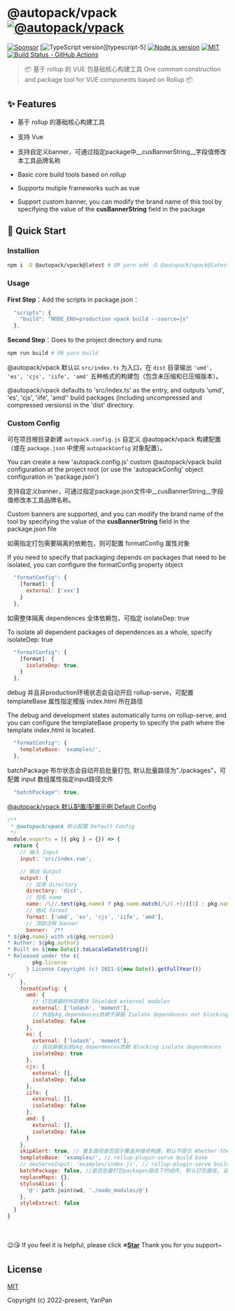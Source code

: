 <!-- <img src="icon.png" align="right" /> -->

# @autopack/vpack [![@autopack/vpack](https://cdn.rawgit.com/sindresorhus/awesome/d7305f38d29fed78fa85652e3a63e154dd8e8829/media/badge.svg)](https://github.com/yanppanmichael/autopack-vpack#readme)

[![Sponsor][sponsor-badge]][sponsor]
[![TypeScript version][ts-badge]][typescript-5]
[![Node.js version][nodejs-badge]][nodejs]
[![MIT][license-badge]][license]
[![Build Status - GitHub Actions][gha-badge]][gha-ci]

> 📦 基于 rollup 的 VUE 包基础核心构建工具
> One common construction and package tool for VUE components based on Rollup 📦

## ✨ Features

- 基于 rollup 的基础核心构建工具
- 支持 Vue
- 支持自定义banner，可通过指定package中__cusBannerString__字段值修改本工具品牌名称

- Basic core build tools based on rollup
- Supports mutiple frameworks such as vue
- Support custom banner, you can modify the brand name of this tool by specifying the value of the __cusBannerString__ field in the package

## 🚀 Quick Start

### Installion

```bash
npm i -D @autopack/vpack@latest # OR yarn add -D @autopack/vpack@latest
```

### Usage

**First Step**：Add the scripts in package.json：

```js
  "scripts": {
    "build": "NODE_ENV=production vpack build --source=js"
  },
```

**Second Step**：Goes to the project directory and runs:

```bash
npm run build # OR yarn build
```

@autopack/vpack 默认以 `src/index.ts` 为入口，在 `dist` 目录输出 `'umd', 'es', 'cjs', 'iife', 'amd'` 五种格式的构建包（包含未压缩和已压缩版本）。

@autopack/vpack defaults to 'src/index.ts' as the entry, and outputs 'umd', 'es', 'cjs', 'iife', 'amd'' build packages (including uncompressed and compressed versions) in the 'dist' directory.

### Custom Config

可在项目根目录新建 `autopack.config.js` 自定义 @autopack/vpack 构建配置（或在 `package.json` 中使用 `autopackConfig` 对象配置）。

You can create a new 'autopack.config.js' custom @autopack/vpack build configuration at the project root (or use the 'autopackConfig' object configuration in 'package.json')

支持自定义banner，可通过指定package.json文件中__cusBannerString__字段值修改本工具品牌名称。

Custom banners are supported, and you can modify the brand name of the tool by specifying the value of the __cusBannerString__ field in the package.json file

如需指定打包需要隔离的依赖包，则可配置 formatConfig 属性对象

If you need to specify that packaging depends on packages that need to be isolated, you can configure the formatConfig property object

```js
  "formatConfig": {
    [format]: {
      external: ['xxx']
    }
  },
```

如需整体隔离 dependences 全体依赖包，可指定 isolateDep: true

To isolate all dependent packages of dependences as a whole, specify isolateDep: true

```js
  "formatConfig": {
    [format]: {
      isolateDep: true,
    }
  },
```

debug 并且非production环境状态会自动开启 rollup-serve，可配置 templateBase 属性指定模版 index.html 所在路径

The debug and development states automatically turns on rollup-serve, and you can configure the templateBase property to specify the path where the template index.html is located.

```js
  "formatConfig": {
    templateBase: 'examples/',
  },
```

batchPackage 布尔状态会自动开启批量打包, 默认批量路径为"./packages"，可配置 input 数组属性指定input路径文件

```js
  "batchPackage": true,
```

[@autopack/vpack 默认配置/配置示例 Default Config]()

```js
/**
 * @autopack/vpack 默认配置 Default Config
 */
module.exports = ({ pkg } = {}) => {
  return {
    // 输入 Input
    input: 'src/index.vue',

    // 输出 Output
    output: {
      // 目录 directory
      directory: 'dist',
      // 包名 name
      name: /\//.test(pkg.name) ? pkg.name.match(/\/(.+)/)[1] : pkg.name,
      // 格式 format
      format: ['umd', 'es', 'cjs', 'iife', 'amd'],
      // 顶部注释 banner
      banner: `/*!
* ${pkg.name} with v${pkg.version}
* Author: ${pkg.author}
* Built on ${new Date().toLocaleDateString()}
* Released under the ${
        pkg.license
      } License Copyright (c) 2021-${new Date().getFullYear()}
*/`
    },
    formatConfig: {
      umd: {
        // 打包屏蔽的外部模块 Shielded external modules
        external: ['lodash', 'moment'],
        // 外部pkg.dependences依赖不屏蔽 Isolate dependences not blocking
        isolateDep: false
      },
      es: {
        external: ['lodash', 'moment'],
        // 自动屏蔽全部pkg.dependences依赖 Blocking isolate dependences
        isolateDep: true
      },
      cjs: {
        external: [],
        isolateDep: false
      },
      iife: {
        external: [],
        isolateDep: false
      },
      amd: {
        external: [],
        isolateDep: false
      }
    },
    skipAlert: true, // 重复路径是否提示覆盖并继续构建，默认不提示 Whether the duplicate path prompts to override and continue building, it is not prompted by default
    templateBase: 'examples/', // rollup-plugin-serve build base
    // devServeInput: 'examples/index.js', // rollup-plugin-serve build input file
    batchPackage: false, //是否批量打包packages路径下的组件, 默认打包路径, 会覆盖input路径
    replaceMaps: {},
    stylusAlias: {
      '@': path.join(cwd, './node_modules/@')
    },
    styleExtract: false
  }
}
```

<br>
<br>
😉😘 If you feel it is helpful, please click <b>⭐️<a href="https://github.com/YanPanMichael/@autopack/vpack.git">Star</a></b> Thank you for you support~

## License

[MIT](http://opensource.org/licenses/MIT)

Copyright (c) 2022-present, YanPan

[ts-badge]: https://img.shields.io/badge/TypeScript-4.0-blue.svg
[nodejs-badge]: https://img.shields.io/badge/Node.js->=12.0-blue.svg
[nodejs]: https://nodejs.org/dist/latest-v8.x/docs/api/
[gha-badge]: https://github.com/jsynowiec/node-typescript-boilerplate/actions/workflows/nodejs.yml/badge.svg
[gha-ci]: https://github.com/jsynowiec/node-typescript-boilerplate/actions/workflows/nodejs.yml
[typescript]: https://www.typescriptlang.org/
[typescript-4-0]: https://devblogs.microsoft.com/typescript/announcing-typescript-4-0/
[license-badge]: https://img.shields.io/badge/license-MIT-blue.svg
[license]: https://github.com/jsynowiec/node-typescript-boilerplate/blob/main/LICENSE
[sponsor-badge]: https://img.shields.io/badge/♥-Sponsor-fc0fb5.svg
[sponsor]: https://github.com/YanPanMichael/@autopack/vpack
[jest]: https://facebook.github.io/jest/
[eslint]: https://github.com/eslint/eslint
[wiki-js-tests]: https://github.com/jsynowiec/node-typescript-boilerplate/wiki/Unit-tests-in-plain-JavaScript
[prettier]: https://prettier.io
[volta]: https://volta.sh
[volta-getting-started]: https://docs.volta.sh/guide/getting-started
[volta-tomdale]: https://twitter.com/tomdale/status/1162017336699838467?s=20
[gh-actions]: https://github.com/features/actions
[repo-template-action]: https://github.com/jsynowiec/node-typescript-boilerplate/generate
[esm]: https://developer.mozilla.org/en-US/docs/Web/JavaScript/Guide/Modules
[sindresorhus-esm]: https://gist.github.com/sindresorhus/a39789f98801d908bbc7ff3ecc99d99c
[dynamic-import]: https://v8.dev/features/dynamic-import